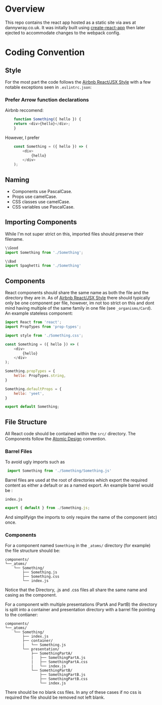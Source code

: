 # Overview

This repo contains the react app hosted as a static site via aws at dannywray.co.uk. It was initally built using [create-react-app](https://github.com/facebook/create-react-app) then later ejected to accommodate changes to the webpack config.


# Coding Convention

## Style
For the most part the code follows the [Airbnb React/JSX Style](https://airbnb.io/javascript/react/) with a few notable exceptions seen in `.eslintrc.json`:

### Prefer Arrow function declarations

Airbnb reccomend:
```javascript
    function Something({ hello }) {
    return <div>{hello}</div>;
    }
```
However, I prefer 
```javascript
    const Something = ({ hello }) => (
        <div>
            {hello}
        </div>
    );
```

## Naming

* Components use PascalCase.
* Props use camelCase.
* CSS classes use camelCase.
* CSS variables use PascalCase.

## Importing Components

While I'm not super strict on this, imported files should preserve their filename.
```javascript
\\Good
import Something from './Something';

\\Bad
import Spaghetti from './Something'
```


## Components
React components should share the same name as both the file and the directory they are in. As of [Airbnb React/JSX Style](https://airbnb.io/javascript/react/) there should typically only be one component per file, however, im not too strict on this and dont mind having multiple of the same family in one file (see `_organisms/Card`). An example stateless component:
```javascript
import React from 'react';
import PropTypes from 'prop-types';

import style from './Something.css';

const Something = ({ hello }) => (
    <div>
        {hello}
    </div>
);

Something.propTypes = {
    hello: PropTypes.string,
}

Something.defaultProps = {
    hello: 'yeet',
}

export default Something;
```

## File Structure
All React code should be contained within the `src/` directory. The Components follow the [Atomic Design](https://atomicdesign.bradfrost.com/) convention.

### Barrel Files
To avoid ugly imports such as 
```javascript
 import Something from './Something/Something.js'
 ```
Barrel files are used at the root of directories which export the required content as either a default or as a named export. An example barrel would be :

`index.js`
```javascript
export { default } from ./Something.js;
```
And simplifyign the imports to only require the name of the component (etc) once.

### Components
For a component named `Something`  in the `_atoms/` directory (for example) the file structure should be:

    components/
    └──_atoms/
        └── Something/
            ├── Something.js
            ├── Something.css
            └── index.js

Notice that the Directory, .js and .css files all share the same name and casing as the component.

For a component with multiple presentations (PartA and PartB) the directory is split into a container and presentation directory with a barrel file pointing to the contianer:

    components/
    └──_atoms/
        └── Something/
            ├── index.js
            ├── container/
            |   └── Something.js
            └── presentation/
                ├── SomethingPartA/
                |   ├── SomethingPartA.js
                |   ├── SomethingPartA.css
                |   └── index.js
                └── SomethingPartB/
                    ├── SomethingPartB.js
                    ├── SomethingPartB.css
                    └── index.js

There should be no blank css files. In any of these cases if no css is required the file should be removed not left blank.